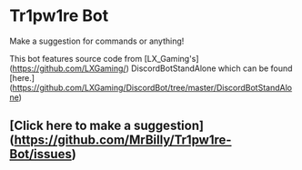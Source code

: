# Tr1pw1re Bot

Make a suggestion for commands or anything!

This bot features source code from [LX_Gaming's] (https://github.com/LXGaming/) DiscordBotStandAlone which can be found [here.] (https://github.com/LXGaming/DiscordBot/tree/master/DiscordBotStandAlone)

## [Click here to make a suggestion] (https://github.com/MrBilly/Tr1pw1re-Bot/issues)
